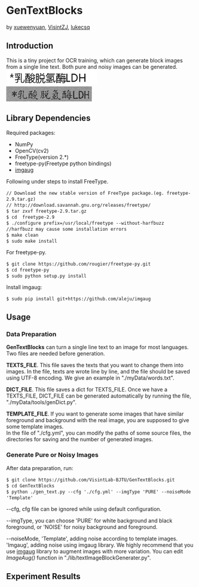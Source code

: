 # GenTextBlocks
by [xuewenyuan](https://github.com/xuewenyuan),
[VisintZJ](https://github.com/VisintZJ),
[lukecsq](https://github.com/lukecsq)
## Introduction
This is a tiny project for OCR training, which can generate block images from a single line text. Both pure and noisy images can be generated.  
![Pure](myData/examples/example_pure.jpg?raw=true "Pure")  
![Noise](myData/examples/example_noise.jpg?raw=true "Noise")  
## Library Dependencies
Required packages:
- NumPy
- OpenCV(cv2)
- FreeType(version 2.\*)
- freetype-py(Freetype python bindings)
- [imgaug](https://github.com/aleju/imgaug)

Following under steps to install FreeType.
```
// Download the new stable version of FreeType package.(eg. freetype-2.9.tar.gz)
// http://download.savannah.gnu.org/releases/freetype/
$ tar zxvf freetype-2.9.tar.gz
$ cd  freetype-2.9
$ ./configure prefix=/usr/local/freetype --without-harfbuzz
//harfbuzz may cause some installation errors
$ make clean
$ sudo make install
```
For freetype-py.
```
$ git clone https://github.com/rougier/freetype-py.git
$ cd freetype-py
$ sudo python setup.py install
```
Install imgaug:
```
$ sudo pip install git+https://github.com/aleju/imgaug
```

## Usage

### Data Preparation
**GenTextBlocks** can turn a single line text to an image for most languages. Two files are needed before generation.  

**TEXTS_FILE**. This file saves the texts that you want to change them into images. In the file, texts are wrote line by line, and the file should be saved using UTF-8 encoding. We give an example in "./myData/words.txt".  

**DICT_FILE**. This file saves a dict for TEXTS_FILE. Once we have a TEXTS_FILE, DICT_FILE can be generated automatically by running the file, "./myData/tools/genDict.py".  

**TEMPLATE_FILE**. If you want to generate some images that have similar foreground and background with the real image, you are supposed to give some template images.  
In the file of "./cfg.yml", you can modify the paths of some source files, the directories for saving and the number of generated images.
### Generate Pure or Noisy Images
After data preparation, run:
```
$ git clone https://github.com/VisintLab-BJTU/GenTextBlocks.git
$ cd GenTextBlocks
$ python ./gen_text.py --cfg './cfg.yml' --imgType 'PURE' --noiseMode 'Template'
```
--cfg, cfg file can be ignored while using default configuration.

--imgType, you can choose 'PURE' for white background and black foreground, or 'NOISE' for noisy background and foreground.

--noiseMode, 'Template', adding noise according to template images. 'Imgaug', adding noise using imgaug library. We highly recommend that you use [imgaug](https://github.com/aleju/imgaug) library to augment images with more variation. You can edit *ImageAug()* function in "./lib/textImageBlockGenerater.py".
## Experiment Results

